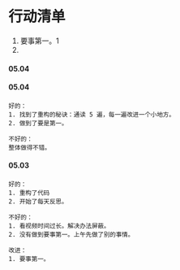 
# 行动清单  

1. 要事第一。1  
2. 


#### 05.04  


#### 05.04  

    好的：   
    1. 找到了重构的秘诀：通读 5 遍，每一遍改进一个小地方。
    2. 做到了要是第一。  

    不好的：   
    整体做得不错。   


#### 05.03  

    好的：
    1. 重构了代码
    2. 开始了每天反思。  

    不好的：  
    1. 看视频时间过长。解决办法屏蔽。  
    2. 没有做到要事第一。上午先做了别的事情。   

    改进：  
    1. 要事第一。   

